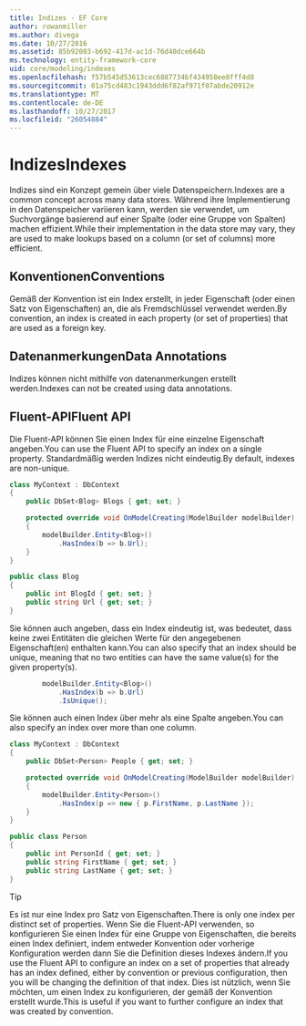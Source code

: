 ```yaml
---
title: Indizes - EF Core
author: rowanmiller
ms.author: divega
ms.date: 10/27/2016
ms.assetid: 85b92003-b692-417d-ac1d-76d40dce664b
ms.technology: entity-framework-core
uid: core/modeling/indexes
ms.openlocfilehash: f57b545d53613cec6887734bf434958ee8fff4d8
ms.sourcegitcommit: 01a75cd483c1943ddd6f82af971f07abde20912e
ms.translationtype: MT
ms.contentlocale: de-DE
ms.lasthandoff: 10/27/2017
ms.locfileid: "26054884"
---
```

# <a name="indexes"></a><span data-ttu-id="436a3-102">Indizes</span><span class="sxs-lookup"><span data-stu-id="436a3-102">Indexes</span></span>

<span data-ttu-id="436a3-103">Indizes sind ein Konzept gemein über viele Datenspeichern.</span><span class="sxs-lookup"><span data-stu-id="436a3-103">Indexes are a common concept across many data stores.</span></span> <span data-ttu-id="436a3-104">Während ihre Implementierung in den Datenspeicher variieren kann, werden sie verwendet, um Suchvorgänge basierend auf einer Spalte (oder eine Gruppe von Spalten) machen effizient.</span><span class="sxs-lookup"><span data-stu-id="436a3-104">While their implementation in the data store may vary, they are used to make lookups based on a column (or set of columns) more efficient.</span></span>

## <a name="conventions"></a><span data-ttu-id="436a3-105">Konventionen</span><span class="sxs-lookup"><span data-stu-id="436a3-105">Conventions</span></span>

<span data-ttu-id="436a3-106">Gemäß der Konvention ist ein Index erstellt, in jeder Eigenschaft (oder einen Satz von Eigenschaften) an, die als Fremdschlüssel verwendet werden.</span><span class="sxs-lookup"><span data-stu-id="436a3-106">By convention, an index is created in each property (or set of properties) that are used as a foreign key.</span></span>

## <a name="data-annotations"></a><span data-ttu-id="436a3-107">Datenanmerkungen</span><span class="sxs-lookup"><span data-stu-id="436a3-107">Data Annotations</span></span>

<span data-ttu-id="436a3-108">Indizes können nicht mithilfe von datenanmerkungen erstellt werden.</span><span class="sxs-lookup"><span data-stu-id="436a3-108">Indexes can not be created using data annotations.</span></span>

## <a name="fluent-api"></a><span data-ttu-id="436a3-109">Fluent-API</span><span class="sxs-lookup"><span data-stu-id="436a3-109">Fluent API</span></span>

<span data-ttu-id="436a3-110">Die Fluent-API können Sie einen Index für eine einzelne Eigenschaft angeben.</span><span class="sxs-lookup"><span data-stu-id="436a3-110">You can use the Fluent API to specify an index on a single property.</span></span> <span data-ttu-id="436a3-111">Standardmäßig werden Indizes nicht eindeutig.</span><span class="sxs-lookup"><span data-stu-id="436a3-111">By default, indexes are non-unique.</span></span>

<!-- [!code-csharp[Main](samples/core/Modeling/FluentAPI/Samples/Index.cs?highlight=7,8)] -->
``` csharp
class MyContext : DbContext
{
    public DbSet<Blog> Blogs { get; set; }

    protected override void OnModelCreating(ModelBuilder modelBuilder)
    {
        modelBuilder.Entity<Blog>()
            .HasIndex(b => b.Url);
    }
}

public class Blog
{
    public int BlogId { get; set; }
    public string Url { get; set; }
}
```

<span data-ttu-id="436a3-112">Sie können auch angeben, dass ein Index eindeutig ist, was bedeutet, dass keine zwei Entitäten die gleichen Werte für den angegebenen Eigenschaft(en) enthalten kann.</span><span class="sxs-lookup"><span data-stu-id="436a3-112">You can also specify that an index should be unique, meaning that no two entities can have the same value(s) for the given property(s).</span></span>

<!-- [!code-csharp[Main](samples/core/Modeling/FluentAPI/Samples/IndexUnique.cs?highlight=3)] -->
``` csharp
        modelBuilder.Entity<Blog>()
            .HasIndex(b => b.Url)
            .IsUnique();
```

<span data-ttu-id="436a3-113">Sie können auch einen Index über mehr als eine Spalte angeben.</span><span class="sxs-lookup"><span data-stu-id="436a3-113">You can also specify an index over more than one column.</span></span>

<!-- [!code-csharp[Main](samples/core/Modeling/FluentAPI/Samples/IndexComposite.cs?highlight=7,8)] -->
``` csharp
class MyContext : DbContext
{
    public DbSet<Person> People { get; set; }

    protected override void OnModelCreating(ModelBuilder modelBuilder)
    {
        modelBuilder.Entity<Person>()
            .HasIndex(p => new { p.FirstName, p.LastName });
    }
}

public class Person
{
    public int PersonId { get; set; }
    public string FirstName { get; set; }
    public string LastName { get; set; }
}
```

> [!TIP]  
> <span data-ttu-id="436a3-114">Es ist nur eine Index pro Satz von Eigenschaften.</span><span class="sxs-lookup"><span data-stu-id="436a3-114">There is only one index per distinct set of properties.</span></span> <span data-ttu-id="436a3-115">Wenn Sie die Fluent-API verwenden, so konfigurieren Sie einen Index für eine Gruppe von Eigenschaften, die bereits einen Index definiert, indem entweder Konvention oder vorherige Konfiguration werden dann Sie die Definition dieses Indexes ändern.</span><span class="sxs-lookup"><span data-stu-id="436a3-115">If you use the Fluent API to configure an index on a set of properties that already has an index defined, either by convention or previous configuration, then you will be changing the definition of that index.</span></span> <span data-ttu-id="436a3-116">Dies ist nützlich, wenn Sie möchten, um einen Index zu konfigurieren, der gemäß der Konvention erstellt wurde.</span><span class="sxs-lookup"><span data-stu-id="436a3-116">This is useful if you want to further configure an index that was created by convention.</span></span>
